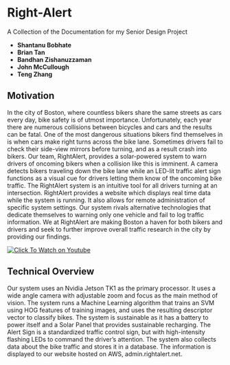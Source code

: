# Right-Alert
A Collection of the Documentation for my Senior Design Project

* **Shantanu Bobhate**
* **Brian Tan**
* **Bandhan Zishanuzzaman**
* **John McCullough**
* **Teng Zhang**

## Motivation

In the city of Boston, where countless bikers share the same streets as cars every day, bike safety is of utmost importance. Unfortunately, each year there are numerous collisions between bicycles and cars and the results can be fatal. One of the most dangerous situations bikers find themselves in is when cars make right turns across the bike lane. Sometimes drivers fail to check their side-view mirrors before turning, and as a result crash into bikers. Our team, RightAlert, provides a solar-powered system to warn drivers of oncoming bikers when a collision like this is imminent. A camera detects bikers traveling down the bike lane while an LED-lit traffic alert sign functions as a visual cue for drivers letting them know of the oncoming bike traffic. The RightAlert system is an intuitive tool for all drivers turning at an intersection. RightAlert provides a website which displays real time data while the system is running. It also allows for remote administration of specific system settings. Our system rivals alternative technologies that dedicate themselves to warning only one vehicle and fail to log traffic information. We at RightAlert are making Boston a haven for both bikers and drivers and seek to further improve overall traffic research in the city by providing our findings.

[![Click To Watch on Youtube](https://img.youtube.com/vi/Dha42Zwq1EA/20.jpg)](https://www.youtube.com/watch?v=Dha42Zwq1EA)

## Technical Overview

Our system uses an Nvidia Jetson TK1 as the primary processor. It uses a wide angle camera with adjustable zoom and focus as the main method of vision. The system runs a Machine Learning algorithm that trains an SVM using HOG features of training images, and uses the resulting descriptor vector to classify bikes. The system is sustainable as it has a battery to power itself and a Solar Panel that provides sustainable recharging. The Alert Sign is a standardized traffic control sign, but with high-intensity flashing LEDs to command the driver’s attention. The system also collects data about the bike traffic and stores it in a database. The information is displayed to our website hosted on AWS, admin.rightalert.net.

## 
